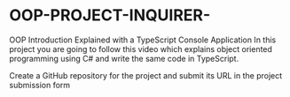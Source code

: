 ﻿# OOP-PROJECT-INQUIRER-
OOP Introduction Explained with a TypeScript Console Application In this project you are going to follow this video which explains object oriented programming using C# and write the same code in TypeScript.

Create a GitHub repository for the project and submit its URL in the project submission form
